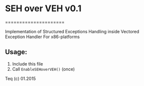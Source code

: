 # SEH over VEH v0.1
=====================

Implementation of Structured Exceptions Handling inside Vectored Exception Handler
For x86-platforms
## Usage: 
1. Include this file
2. Call `EnableSEHoverVEH()` (once)

Teq (c) 01.2015